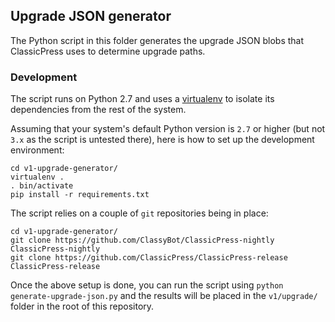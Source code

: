 ## Upgrade JSON generator

The Python script in this folder generates the upgrade JSON blobs that
ClassicPress uses to determine upgrade paths.

### Development

The script runs on Python 2.7 and uses a
[virtualenv](https://virtualenv.pypa.io/en/stable/)
to isolate its dependencies from the rest of the system.

Assuming that your system's default Python version is `2.7` or higher (but not
`3.x` as the script is untested there), here is how to set up the development
environment:

```
cd v1-upgrade-generator/
virtualenv .
. bin/activate
pip install -r requirements.txt
```

The script relies on a couple of `git` repositories being in place:

```
cd v1-upgrade-generator/
git clone https://github.com/ClassyBot/ClassicPress-nightly ClassicPress-nightly
git clone https://github.com/ClassicPress/ClassicPress-release ClassicPress-release
```

Once the above setup is done, you can run the script using `python
generate-upgrade-json.py` and the results will be placed in the `v1/upgrade/`
folder in the root of this repository.
